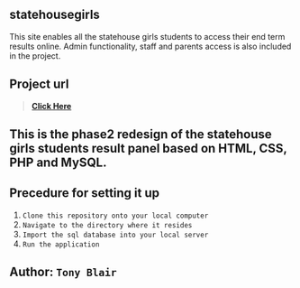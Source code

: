 ## statehousegirls
This site enables all the statehouse girls students to access their end term results online.
Admin functionality, staff and parents access is also included in the project.

## Project url
> **[Click Here](http://statehousegirls.ac.ke/myresults/)**

## This is the phase2 redesign of the statehouse girls students result panel based on HTML, CSS, PHP and MySQL.

## Precedure for setting it up
1. `Clone this repository onto your local computer`
2. `Navigate to the directory where it resides`
3. `Import the sql database into your local server`
4. `Run the application`


## Author: `Tony Blair`
